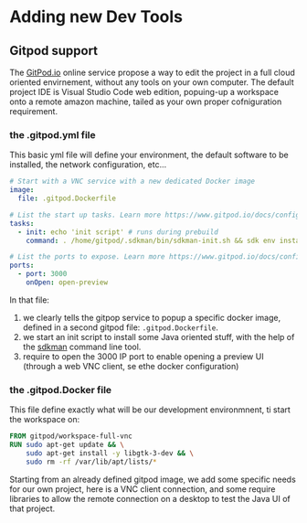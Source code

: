 # Adding new Dev Tools

## Gitpod support

The [GitPod.io](https://gitpod.io "The remote development environment on the cloud by gitpod") online service propose a way to edit the project in a full cloud oriented envirnement, without any tools on your own computer. The default project IDE is Visual Studio Code web edition, popuing-up a workspace onto a remote amazon machine, tailed as your own proper cofniguration requirement.

### the .gitpod.yml file

This basic yml file will define your environment, the default software to be installed, the network configuration, etc...

```yml
# Start with a VNC service with a new dedicated Docker image
image:
  file: .gitpod.Dockerfile

# List the start up tasks. Learn more https://www.gitpod.io/docs/config-start-tasks/
tasks:
  - init: echo 'init script' # runs during prebuild
    command: . /home/gitpod/.sdkman/bin/sdkman-init.sh && sdk env install

# List the ports to expose. Learn more https://www.gitpod.io/docs/config-ports/
ports:
  - port: 3000
    onOpen: open-preview
```

In that file:

1. we clearly tells the gitpop service to popup a specific docker image, defined in a second gitpod file: `.gitpod.Dockerfile`.
2. we start an init script to install some Java oriented stuff, with the help of the [sdkman](https://sdkman.io/ "go and visit the official SDKMan web site") command line tool.
3. require to open the 3000 IP port to enable opening a preview UI (through a web VNC client, se ethe docker configuration)

### the .gitpod.Docker file

This file define exactly what will be our development environmnent, ti start the workspace on:

```dockerfile
FROM gitpod/workspace-full-vnc
RUN sudo apt-get update && \
    sudo apt-get install -y libgtk-3-dev && \
    sudo rm -rf /var/lib/apt/lists/*
```

Starting from an already defined gitpod image, we add some specific needs for our own project, here is a VNC client connection, and some require libraries to allow the remote connection on a desktop to test the Java UI of that project.

